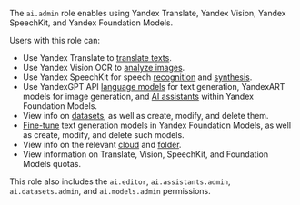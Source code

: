 The `ai.admin` role enables using Yandex Translate, Yandex Vision, Yandex SpeechKit, and Yandex Foundation Models.

Users with this role can:
* Use Yandex Translate to [translate texts](../../translate/quickstart.md).
* Use Yandex Vision OCR to [analyze images](../../vision/concepts/ocr/index.md).
* Use Yandex SpeechKit for speech [recognition](../../speechkit/stt/index.md) and [synthesis](../../speechkit/tts/index.md).
* Use YandexGPT API [language models](../../foundation-models/concepts/yandexgpt/index.md) for text generation, YandexART models for image generation, and [AI assistants](../../foundation-models/concepts/assistant/index.md) within Yandex Foundation Models.
* View info on [datasets](../../foundation-models/dataset/api-ref/grpc/index.md), as well as create, modify, and delete them.
* [Fine-tune](../../foundation-models/concepts/tuning/index.md#fm-tuning) text generation models in Yandex Foundation Models, as well as create, modify, and delete such models.
* View info on the relevant [cloud](../../resource-manager/concepts/resources-hierarchy.md#cloud) and [folder](../../resource-manager/concepts/resources-hierarchy.md#folder).
* View information on Translate, Vision, SpeechKit, and Foundation Models quotas.

This role also includes the `ai.editor`, `ai.assistants.admin`, `ai.datasets.admin`, and `ai.models.admin` permissions.
